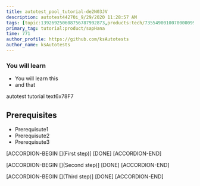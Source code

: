 ```yaml
---
title: autotest_pool_tutorial-de2N03JV
description: autotest44270i_9/29/2020 11:28:57 AM
tags: [topic:139269250608756787992873,products:tech/73554900100700000996,tutorial:experience/advanced]
primary_tag: tutorial:product/sapHana
time: 771
author_profile: https://github.com/ksAutotests
author_name: ksAutotests
---
```

### You will learn
- You will learn this
- and that

autotest tutorial text6x78F7

## Prerequisites
- Prerequisute1
- Prerequisute2
- Prerequisute3

[ACCORDION-BEGIN [](First step)]
[DONE]
[ACCORDION-END]

[ACCORDION-BEGIN [](Second step)]
[DONE]
[ACCORDION-END]

[ACCORDION-BEGIN [](Third step)]
[DONE]
[ACCORDION-END]

